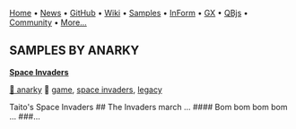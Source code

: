[Home](https://qb64.com) • [News](../news.md) • [GitHub](https://github.com/QB64Official/qb64) • [Wiki](https://github.com/QB64Official/qb64/wiki) • [Samples](../samples.md) • [InForm](../inform.md) • [GX](../gx.md) • [QBjs](../qbjs.md) • [Community](../community.md) • [More...](../more.md)

## SAMPLES BY ANARKY

**[Space Invaders](space-invaders/index.md)**

[🐝 anarky](anarky.md) 🔗 [game](game.md), [space invaders](space-invaders.md), [legacy](legacy.md)

Taito's Space Invaders       ##     The Invaders march ...    ####      Bom bom bom bom ...   ###...
